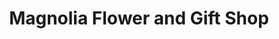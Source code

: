 ---
title: "Magnolia Flower and Gift Shop"
url: /clarksville/magnolia-flower-and-gift-shop/
shop: Blumen
---